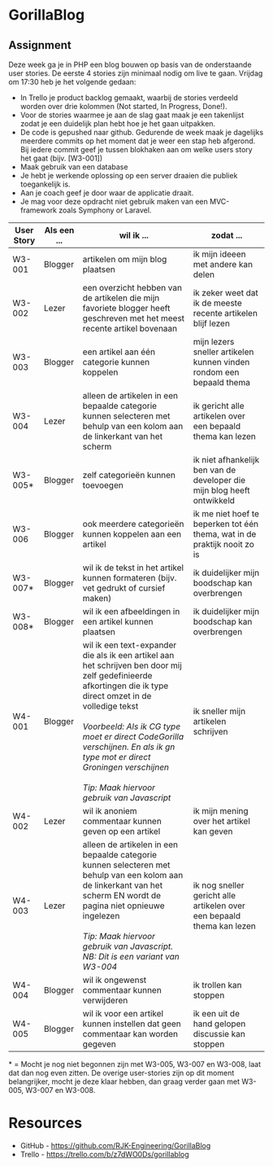 # GorillaBlog

## Assignment

Deze week ga je in PHP een blog bouwen op basis van de onderstaande user stories. De eerste 4 stories zijn minimaal nodig om live te gaan.
Vrijdag om 17:30 heb je het volgende gedaan:

* In Trello je product backlog gemaakt, waarbij de stories verdeeld worden over drie kolommen (Not started, In Progress, Done!).
* Voor de stories waarmee je aan de slag gaat maak je een takenlijst zodat je een duidelijk plan hebt hoe je het gaan uitpakken.
* De code is gepushed naar github. Gedurende de week maak je dagelijks meerdere commits op het moment dat je weer een stap heb afgerond. Bij iedere commit geef je tussen blokhaken aan om welke users story het gaat (bijv. [W3-001])
* Maak gebruik van een database
* Je hebt je werkende oplossing op een server draaien die publiek toegankelijk is.
* Aan je coach geef je door waar de applicatie draait.
* Je mag voor deze opdracht niet gebruik maken van een MVC-framework zoals Symphony or Laravel.

User Story  | Als een ... | wil ik ... | zodat ...
----------- | ----------- | ---------- | ---------
W3-001      | Blogger     | artikelen om mijn blog plaatsen | ik mijn ideeen met andere kan delen
W3-002      | Lezer       | een overzicht hebben van de artikelen die mijn favoriete blogger heeft geschreven met het meest recente artikel bovenaan | ik zeker weet dat ik de meeste recente artikelen blijf lezen
W3-003      | Blogger     | een artikel aan één categorie kunnen koppelen | mijn lezers sneller artikelen kunnen vinden rondom een bepaald thema
W3-004      | Lezer       | alleen de artikelen in een bepaalde categorie kunnen selecteren met behulp van een kolom aan de linkerkant van het scherm | ik gericht alle artikelen over een bepaald thema kan lezen
W3-005*     | Blogger     | zelf categorieën kunnen toevoegen | ik niet afhankelijk ben van de developer die mijn blog heeft ontwikkeld
W3-006      | Blogger     | ook meerdere categorieën kunnen koppelen aan een artikel | ik me niet hoef te beperken tot één thema, wat in de praktijk nooit zo is
W3-007*     | Blogger     | wil ik de tekst in het artikel kunnen formateren (bijv. vet gedrukt of cursief maken) | ik duidelijker mijn boodschap kan overbrengen
W3-008*     | Blogger     | wil ik een afbeeldingen in een artikel kunnen plaatsen | ik duidelijker mijn boodschap kan overbrengen
W4-001      | Blogger     | wil ik een text-expander die als ik een artikel aan het schrijven ben door mij zelf gedefinieerde afkortingen die ik type direct omzet in de volledige tekst<br><br><i>Voorbeeld: Als ik CG type moet er direct CodeGorilla verschijnen. En als ik gn type mot er direct Groningen verschijnen<br><br>Tip: Maak hiervoor gebruik van Javascript</i> | ik sneller mijn artikelen schrijven
W4-002      | Lezer       | wil ik anoniem commentaar kunnen geven op een artikel | ik mijn mening over het artikel kan geven
W4-003      | Lezer       | alleen de artikelen in een bepaalde categorie kunnen selecteren met behulp van een kolom aan de linkerkant van het scherm ​EN wordt de pagina niet opnieuwe ingelezen<br><br><i>Tip: Maak hiervoor gebruik van Javascript. NB: Dit is een variant van W3-004</i> | ik nog sneller gericht alle artikelen over een bepaald thema kan lezen
W4-004      | Blogger     | wil ik ongewenst commentaar kunnen verwijderen | ik trollen kan stoppen
W4-005      | Blogger     | wil ik voor een artikel kunnen instellen dat geen commentaar kan worden gegeven | ik een uit de hand gelopen discussie kan stoppen

\* = Mocht je nog niet begonnen zijn met W3-005, W3-007 en W3-008, laat dat dan nog even zitten. De overige user-stories zijn op dit moment
belangrijker, mocht je deze klaar hebben, dan graag verder gaan met W3-005, W3-007 en W3-008.

# Resources

* GitHub - https://github.com/RJK-Engineering/GorillaBlog
* Trello - https://trello.com/b/z7dWO0Ds/gorillablog
